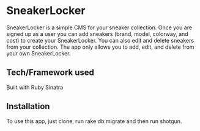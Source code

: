 # SneakerLocker
SneakerLocker is a simple CMS for your sneaker collection. Once you are signed up as a user you can add sneakers (brand, model, colorway, and cost) to create your SneakerLocker. You can also edit and delete sneakers from your collection. The app only allows you to add, edit, and delete from your own SneakerLocker. 

## Tech/Framework used
Built with Ruby Sinatra

## Installation 
To use this app, just clone, run rake db:migrate and then run shotgun. 